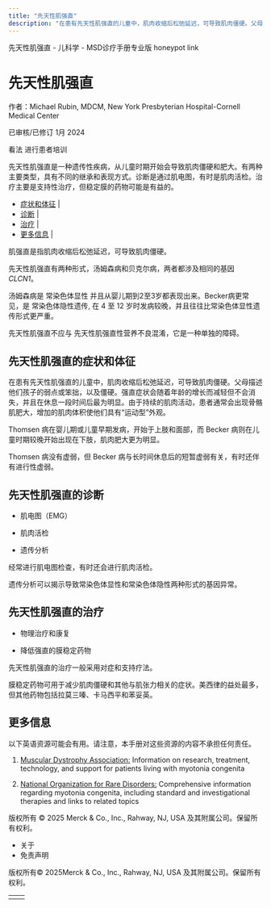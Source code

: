 ```yaml
---
title: "先天性肌强直"
description: "在患有先天性肌强直的儿童中，肌肉收缩后松弛延迟，可导致肌肉僵硬。父母描述他们孩子的弱点或笨拙，以及僵硬。强直症状会随着年龄的增长而减轻但不会消失，并且在休息一段时间后最为明显。由于持续的肌肉活动，患者通常会出现骨骼肌肥大，增加的肌肉体积使他们具有“运动型”外观。"
---
```


﻿先天性肌强直 \- 儿科学 \- MSD诊疗手册专业版 honeypot link

# 先天性肌强直

作者：Michael Rubin, MDCM, New York Presbyterian Hospital-Cornell Medical Center

已审核/已修订 1月 2024

看法 进行患者培训

先天性肌强直是一种遗传性疾病，从儿童时期开始会导致肌肉僵硬和肥大。有两种主要类型，具有不同的继承和表现方式。诊断是通过肌电图，有时是肌肉活检。治疗主要是支持性治疗，但稳定膜的药物可能是有益的。

- [症状和体征](#症状和体征_v49362520_zh) \|
- [诊断](#诊断_v49362524_zh) \|
- [治疗](#治疗_v49362534_zh) \|
- [更多信息](#更多信息_v49362542_zh) \|

肌强直是指肌肉收缩后松弛延迟，可导致肌肉僵硬。

先天性肌强直有两种形式，汤姆森病和贝克尔病，两者都涉及相同的基因 _CLCN1_。

汤姆森病是 常染色体显性 并且从婴儿期到2至3岁都表现出来。Becker病更常见，是 常染色体隐性遗传, 在 4 至 12 岁时发病较晚，并且往往比常染色体显性遗传形式更严重。

先天性肌强直不应与 先天性肌强直性营养不良混淆，它是一种单独的障碍。

## 先天性肌强直的症状和体征

在患有先天性肌强直的儿童中，肌肉收缩后松弛延迟，可导致肌肉僵硬。父母描述他们孩子的弱点或笨拙，以及僵硬。强直症状会随着年龄的增长而减轻但不会消失，并且在休息一段时间后最为明显。由于持续的肌肉活动，患者通常会出现骨骼肌肥大，增加的肌肉体积使他们具有“运动型”外观。

Thomsen 病在婴儿期或儿童早期发病，开始于上肢和面部，而 Becker 病则在儿童时期较晚开始出现在下肢，肌肉肥大更为明显。

Thomsen 病没有虚弱，但 Becker 病与长时间休息后的短暂虚弱有关，有时还伴有进行性虚弱。

## 先天性肌强直的诊断

- 肌电图（EMG）

- 肌肉活检

- 遗传分析


经常进行肌电图检查，有时还会进行肌肉活检。

遗传分析可以揭示导致常染色体显性和常染色体隐性两种形式的基因异常。

## 先天性肌强直的治疗

- 物理治疗和康复

- 降低强直的膜稳定药物


先天性肌强直的治疗一般采用对症和支持疗法。

膜稳定药物可用于减少肌肉僵硬和其他与肌张力相关的症状。美西律的益处最多，但其他药物包括拉莫三嗪、卡马西平和苯妥英。

## 更多信息

以下英语资源可能会有用。请注意，本手册对这些资源的内容不承担任何责任。

1. [Muscular Dystrophy Association:](https://www.mda.org/disease/myotonia-congenita) Information on research, treatment, technology, and support for patients living with myotonia congenita

2. [National Organization for Rare Disorders:](https://rarediseases.org/rare-diseases/myotonia-congenita/) Comprehensive information regarding myotonia congenita, including standard and investigational therapies and links to related topics




版权所有 © 2025
Merck & Co., Inc., Rahway, NJ, USA 及其附属公司。保留所有权利。

- 关于
- 免责声明

版权所有© 2025Merck & Co., Inc., Rahway, NJ, USA 及其附属公司。保留所有权利。

|     |     |
| --- | --- |
|  |  |